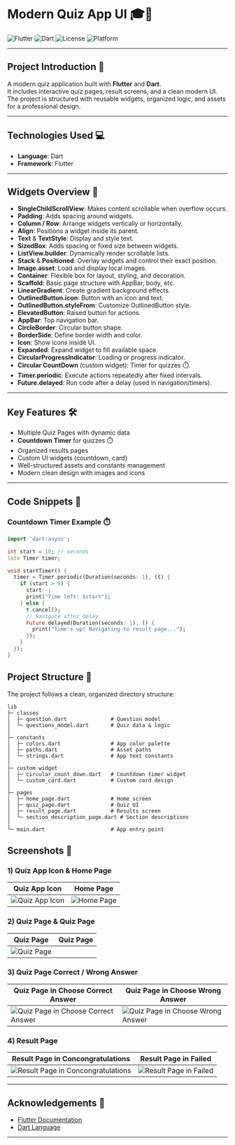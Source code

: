 # Modern Quiz App UI 🎓🚀

![Flutter](https://img.shields.io/badge/Flutter-3.24-blue?logo=flutter)
![Dart](https://img.shields.io/badge/Dart-3.5-blue?logo=dart)
![License](https://img.shields.io/badge/License-MIT-green)
![Platform](https://img.shields.io/badge/Platform-Android%20%7C%20iOS-lightgrey)

---

## Project Introduction 🎯
A modern quiz application built with **Flutter** and **Dart**.  
It includes interactive quiz pages, result screens, and a clean modern UI.  
The project is structured with reusable widgets, organized logic, and assets for a professional design.

---

## Technologies Used 💻
- **Language**: Dart  
- **Framework**: Flutter  

---

## Widgets Overview 🔧

- **SingleChildScrollView**: Makes content scrollable when overflow occurs.  
- **Padding**: Adds spacing around widgets.  
- **Column / Row**: Arrange widgets vertically or horizontally.  
- **Align**: Positions a widget inside its parent.  
- **Text** & **TextStyle**: Display and style text.  
- **SizedBox**: Adds spacing or fixed size between widgets.  
- **ListView.builder**: Dynamically render scrollable lists.  
- **Stack** & **Positioned**: Overlay widgets and control their exact position.  
- **Image.asset**: Load and display local images.  
- **Container**: Flexible box for layout, styling, and decoration.  
- **Scaffold**: Basic page structure with AppBar, body, etc.  
- **LinearGradient**: Create gradient background effects.  
- **OutlinedButton.icon**: Button with an icon and text.  
- **OutlinedButton.styleFrom**: Customize OutlinedButton style.  
- **ElevatedButton**: Raised button for actions.  
- **AppBar**: Top navigation bar.  
- **CircleBorder**: Circular button shape.  
- **BorderSide**: Define border width and color.  
- **Icon**: Show icons inside UI.  
- **Expanded**: Expand widget to fill available space.  
- **CircularProgressIndicator**: Loading or progress indicator.  
- **Circular CountDown** (custom widget): Timer for quizzes ⏱️.  
- **Timer.periodic**: Execute actions repeatedly after fixed intervals.  
- **Future.delayed**: Run code after a delay (used in navigation/timers).  
---

## Key Features 🛠️
- Multiple Quiz Pages with dynamic data  
- **Countdown Timer** for quizzes ⏱️  
- Organized results pages  
- Custom UI widgets (countdown, card)  
- Well-structured assets and constants management  
- Modern clean design with images and icons  

---

## Code Snippets 📜

### Countdown Timer Example ⏱️
```dart
import 'dart:async';

int start = 10; // seconds
late Timer timer;

void startTimer() {
  timer = Timer.periodic(Duration(seconds: 1), (t) {
    if (start > 0) {
      start--;
      print("Time left: $start");
    } else {
      t.cancel();
      // Navigate after delay
      Future.delayed(Duration(seconds: 1), () {
        print("Time's up! Navigating to result page...");
      });
    }
  });
}

```

## Project Structure 📂 
The project follows a clean, organized directory structure:

```plaintext
lib
├─ classes
│  ├─ question.dart              # Question model
│  └─ questions_model.dart       # Quiz data & logic
│
├─ constants
│  ├─ colors.dart                # App color palette
│  ├─ paths.dart                 # Asset paths
│  └─ strings.dart               # App text constants
│
├─ custom widget
│  ├─ circular_count_down.dart   # Countdown timer widget
│  └─ custom_card.dart           # Custom card design
│
├─ pages
│  ├─ home_page.dart             # Home screen
│  ├─ quiz_page.dart             # Quiz UI
│  ├─ result_page.dart           # Results screen
│  └─ section_description_page.dart # Section descriptions
│
└─ main.dart                     # App entry point

```

## Screenshots 📸


### 1) Quiz App Icon & Home Page
|  Quiz App Icon | Home Page |
| --- | --- |
| ![Quiz App Icon](assets/images/appIcon.png) | ![Home Page](assets/images/home_page.png) |

### 2) Quiz Page & Quiz Page
| Quiz Page | Quiz Page |
| --- | --- |
| ![Quiz Page](assets/images/quiz_page1.png) || ![Quiz Page](assets/images/quiz_page4.png) |

### 3) Quiz Page Correct / Wrong Answer
| Quiz Page in Choose Correct Answer | Quiz Page in Choose Wrong Answer |
| --- | --- |
| ![Quiz Page in Choose Correct Answer](assets/images/quiz_page2.png) | ![Quiz Page in Choose Wrong Answer](assets/images/quiz_page3.png) |

### 4) Result Page
| Result Page in Concongratulations | Result Page in Failed |
| --- | --- |
| ![Result Page in Concongratulations](assets/images/result_page1.png) | ![Result Page in Failed](assets/images/result_page2.png) |

---

## Acknowledgements 🙌
- [Flutter Documentation](https://docs.flutter.dev/)  
- [Dart Language](https://dart.dev/)  

---



